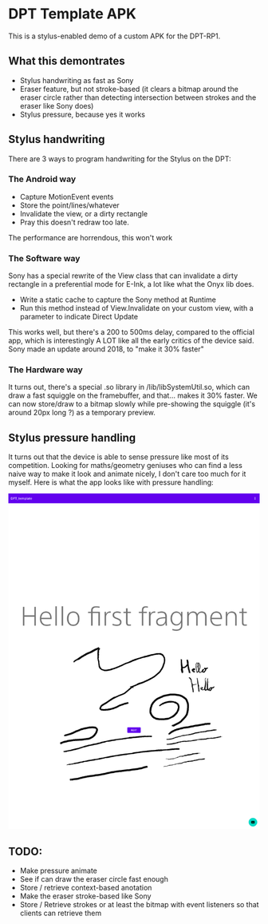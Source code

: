 # DPT Template APK 
This is a stylus-enabled demo of a custom APK for the DPT-RP1.

## What this demontrates
* Stylus handwriting as fast as Sony
* Eraser feature, but not stroke-based (it clears a bitmap around the eraser circle
rather than detecting intersection between strokes and the eraser like Sony does)
* Stylus pressure, because yes it works

## Stylus handwriting
There are 3 ways to program handwriting for the Stylus on the DPT:

### The Android way
* Capture MotionEvent events
* Store the point/lines/whatever
* Invalidate the view, or a dirty rectangle
* Pray this doesn't redraw too late.

The performance are horrendous, this won't work

### The Software way
Sony has a special rewrite of the View class that can invalidate
a dirty rectangle in a preferential mode for E-Ink, a lot like what the Onyx lib does.

* Write a static cache to capture the Sony method at Runtime
* Run this method instead of View.Invalidate on your custom view, with a parameter
to indicate Direct Update 

This works well, but there's a 200 to 500ms delay, compared to the official app,
which is interestingly A LOT like all the early critics of the device said. Sony made an update around
2018, to "make it 30% faster"

### The Hardware way
It turns out, there's a special .so library in /lib/libSystemUtil.so, which can draw a fast squiggle
on the framebuffer, and that... makes it 30% faster. We can now store/draw to a bitmap slowly while 
pre-showing the squiggle (it's around 20px long ?) as a temporary preview.

## Stylus pressure handling
It turns out that the device is able to sense pressure like most of its competition. 
Looking for maths/geometry geniuses who can find a less naive way to make it look and animate
nicely, I don't care too much for it myself. Here is what the app looks like with pressure handling:

![Pressure Handling](doc/pressure-senstive.png)

## TODO:
* Make pressure animate
* See if can draw the eraser circle fast enough
* Store / retrieve context-based anotation
* Make the eraser stroke-based like Sony
* Store / Retrieve strokes or at least the bitmap with event listeners
so that clients can retrieve them